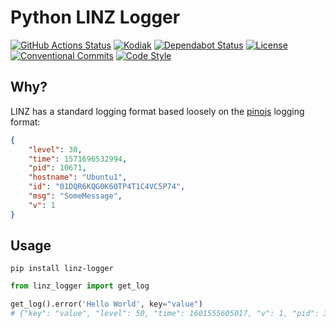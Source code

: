 
# Python LINZ Logger
[![GitHub Actions Status](https://github.com/linz/python-linz-logger/workflows/Build/badge.svg)](https://github.com/linz/python-linz-logger/actions)
[![Kodiak](https://badgen.net/badge/Kodiak/enabled?labelColor=2e3a44&color=F39938)](https://kodiakhq.com/)
[![Dependabot Status](https://badgen.net/badge/Dependabot/enabled?labelColor=2e3a44&color=blue)](https://github.com/linz/python-linz-logger/network/updates)
[![License](https://badgen.net/github/license/linz/python-linz-logger?labelColor=2e3a44&label=License)](https://github.com/linz/python-linz-logger/blob/master/LICENSE)
[![Conventional Commits](https://badgen.net/badge/Commits/conventional?labelColor=2e3a44&color=EC5772)](https://conventionalcommits.org)
[![Code Style](https://badgen.net/badge/Code%20Style/black?labelColor=2e3a44&color=000000)](https://github.com/psf/black)

## Why?

LINZ has a standard logging format based loosely on the [pinojs](https://github.com/pinojs/pino) logging format:

```json
{
    "level": 30,
    "time": 1571696532994,
    "pid": 10671,
    "hostname": "Ubuntu1",
    "id": "01DQR6KQG0K60TP4T1C4VC5P74",
    "msg": "SomeMessage",
    "v": 1
}
```

## Usage 

```
pip install linz-logger
```


```python
from linz_logger import get_log

get_log().error('Hello World', key="value")
# {"key": "value", "level": 50, "time": 1601555605017, "v": 1, "pid": 311800, "msg": "Hello World"}
```
